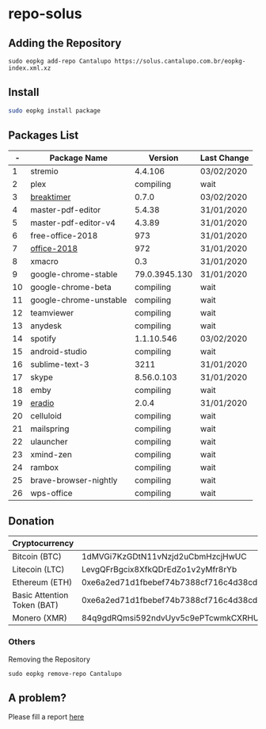 # repo-solus

## Adding the Repository

`sudo eopkg add-repo Cantalupo https://solus.cantalupo.com.br/eopkg-index.xml.xz`
 

## Install

```bash
sudo eopkg install package
```

## Packages List

| - | Package Name | Version | Last Change |
| --- | --- | --- | --- |
| 1 | stremio | 4.4.106 | 03/02/2020 |
| 2 | plex | compiling | wait |
| 3 | [breaktimer](https://breaktimer.app/) | 0.7.0 | 03/02/2020 |
| 4 | master-pdf-editor | 5.4.38 | 31/01/2020 |
| 5 | master-pdf-editor-v4 | 4.3.89 | 31/01/2020 |
| 6 | free-office-2018 | 973 | 31/01/2020 |
| 7 | [office-2018](http://www.softmaker.com/go/officenxheise) | 972 | 31/01/2020 |
| 8 | xmacro | 0.3 | 31/01/2020 |
| 9 | google-chrome-stable | 79.0.3945.130 | 31/01/2020 |
| 10 | google-chrome-beta | compiling | wait |
| 11 | google-chrome-unstable | compiling | wait |
| 12 | teamviewer | compiling | wait |
| 13 | anydesk | compiling | wait |
| 14 | spotify | 1.1.10.546 | 03/02/2020 |
| 15 | android-studio | compiling | wait |
| 16 | sublime-text-3 | 3211 | 31/01/2020 |
| 17 | skype | 8.56.0.103 | 31/01/2020 |
| 18 | emby | compiling | wait |
| 19 | [eradio](https://github.com/DreamDevel/eRadio) | 2.0.4 | 31/01/2020 |
| 20 | celluloid | compiling | wait |
| 21 | mailspring | compiling | wait |
| 22 | ulauncher | compiling | wait |
| 23 | xmind-zen | compiling | wait |
| 24 | rambox | compiling | wait |
| 25 | brave-browser-nightly | compiling | wait |
| 26 | wps-office | compiling | wait |


## Donation

| Cryptocurrency | Address |
| --- | --- |
| Bitcoin (BTC) | 1dMVGi7KzGDtN11vNzjd2uCbmHzcjHwUC |
| Litecoin (LTC) | LevgQFrBgcix8XfkQDrEdZo1v2yMfr8rYb |
| Ethereum (ETH) | 0xe6a2ed71d1fbebef74b7388cf716c4d38cd432f7 |
| Basic Attention Token (BAT) | 0xe6a2ed71d1fbebef74b7388cf716c4d38cd432f7 |
| Monero (XMR) | 84q9gdRQmsi592ndvUyv5c9ePTcwmkCXRHURQ7F7wAeeBmjJ7c7B78zbRDeHsSbSmC7gXETPSMLkkdZKEEKDxbyV8svYxgq 

### Others

Removing the Repository

`sudo eopkg remove-repo Cantalupo`

## A problem?

Please fill a report [here](https://github.com/cantalupo555/repo-solus/issues/new)